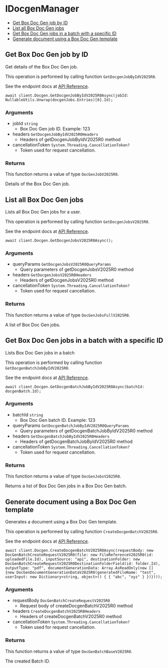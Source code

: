# IDocgenManager


- [Get Box Doc Gen job by ID](#get-box-doc-gen-job-by-id)
- [List all Box Doc Gen jobs](#list-all-box-doc-gen-jobs)
- [Get Box Doc Gen jobs in a batch with a specific ID](#get-box-doc-gen-jobs-in-a-batch-with-a-specific-id)
- [Generate document using a Box Doc Gen template](#generate-document-using-a-box-doc-gen-template)

## Get Box Doc Gen job by ID

Get details of the Box Doc Gen job.

This operation is performed by calling function `GetDocgenJobByIdV2025R0`.

See the endpoint docs at
[API Reference](https://developer.box.com/reference/v2025.0/get-docgen-jobs-id/).

<!-- sample get_docgen_jobs_id_v2025.0 -->
```
await client.Docgen.GetDocgenJobByIdV2025R0Async(jobId: NullableUtils.Unwrap(docgenJobs.Entries)[0].Id);
```

### Arguments

- jobId `string`
  - Box Doc Gen job ID. Example: 123
- headers `GetDocgenJobByIdV2025R0Headers`
  - Headers of getDocgenJobByIdV2025R0 method
- cancellationToken `System.Threading.CancellationToken?`
  - Token used for request cancellation.


### Returns

This function returns a value of type `DocGenJobV2025R0`.

Details of the Box Doc Gen job.


## List all Box Doc Gen jobs

Lists all Box Doc Gen jobs for a user.

This operation is performed by calling function `GetDocgenJobsV2025R0`.

See the endpoint docs at
[API Reference](https://developer.box.com/reference/v2025.0/get-docgen-jobs/).

<!-- sample get_docgen_jobs_v2025.0 -->
```
await client.Docgen.GetDocgenJobsV2025R0Async();
```

### Arguments

- queryParams `GetDocgenJobsV2025R0QueryParams`
  - Query parameters of getDocgenJobsV2025R0 method
- headers `GetDocgenJobsV2025R0Headers`
  - Headers of getDocgenJobsV2025R0 method
- cancellationToken `System.Threading.CancellationToken?`
  - Token used for request cancellation.


### Returns

This function returns a value of type `DocGenJobsFullV2025R0`.

A list of Box Doc Gen jobs.


## Get Box Doc Gen jobs in a batch with a specific ID

Lists Box Doc Gen jobs in a batch

This operation is performed by calling function `GetDocgenBatchJobByIdV2025R0`.

See the endpoint docs at
[API Reference](https://developer.box.com/reference/v2025.0/get-docgen-batch-jobs-id/).

<!-- sample get_docgen_batch_jobs_id_v2025.0 -->
```
await client.Docgen.GetDocgenBatchJobByIdV2025R0Async(batchId: docgenBatch.Id);
```

### Arguments

- batchId `string`
  - Box Doc Gen batch ID. Example: 123
- queryParams `GetDocgenBatchJobByIdV2025R0QueryParams`
  - Query parameters of getDocgenBatchJobByIdV2025R0 method
- headers `GetDocgenBatchJobByIdV2025R0Headers`
  - Headers of getDocgenBatchJobByIdV2025R0 method
- cancellationToken `System.Threading.CancellationToken?`
  - Token used for request cancellation.


### Returns

This function returns a value of type `DocGenJobsV2025R0`.

Returns a list of Box Doc Gen jobs in a Box Doc Gen batch.


## Generate document using a Box Doc Gen template

Generates a document using a Box Doc Gen template.

This operation is performed by calling function `CreateDocgenBatchV2025R0`.

See the endpoint docs at
[API Reference](https://developer.box.com/reference/v2025.0/post-docgen-batches/).

<!-- sample post_docgen_batches_v2025.0 -->
```
await client.Docgen.CreateDocgenBatchV2025R0Async(requestBody: new DocGenBatchCreateRequestV2025R0(file: new FileReferenceV2025R0(id: uploadedFile.Id), inputSource: "api", destinationFolder: new DocGenBatchCreateRequestV2025R0DestinationFolderField(id: folder.Id), outputType: "pdf", documentGenerationData: Array.AsReadOnly(new [] {new DocGenDocumentGenerationDataV2025R0(generatedFileName: "test", userInput: new Dictionary<string, object>() { { "abc", "xyz" } })})));
```

### Arguments

- requestBody `DocGenBatchCreateRequestV2025R0`
  - Request body of createDocgenBatchV2025R0 method
- headers `CreateDocgenBatchV2025R0Headers`
  - Headers of createDocgenBatchV2025R0 method
- cancellationToken `System.Threading.CancellationToken?`
  - Token used for request cancellation.


### Returns

This function returns a value of type `DocGenBatchBaseV2025R0`.

The created Batch ID.


